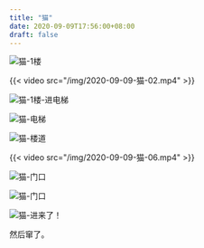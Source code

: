 ```yaml
---
title: "猫"
date: 2020-09-09T17:56:00+08:00
draft: false
---
```


![猫-1楼](/img/2020-09-09-猫-01.jpg)

{{< video src="/img/2020-09-09-猫-02.mp4" >}}

![猫-1楼-进电梯](/img/2020-09-09-猫-03.jpg)

![猫-电梯](/img/2020-09-09-猫-04.jpg)

![猫-楼道](/img/2020-09-09-猫-05.jpg)

{{< video src="/img/2020-09-09-猫-06.mp4" >}}

![猫-门口](/img/2020-09-09-猫-07.jpg)

![猫-门口](/img/2020-09-09-猫-08.jpg)

![猫-进来了！](/img/2020-09-09-猫-09.jpg)

然后窜了。
